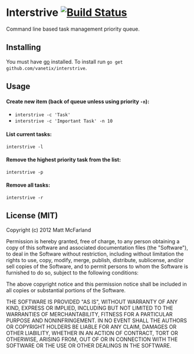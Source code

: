 # Interstrive [![Build Status](https://travis-ci.org/vanetix/interstrive.png?branch=master)](https://travis-ci.org/vanetix/interstrive)
Command line based task management priority queue.

## Installing
You must have [go](http://golang.org) installed. To install run `go get github.com/vanetix/interstrive`.

## Usage
#### Create new item (back of queue unless using priority `-n`):
- `interstrive -c 'Task'`
- `interstrive -c 'Important Task' -n 10`

#### List current tasks:
`interstrive -l`

#### Remove the highest priority task from the list:
`interstrive -p`

#### Remove all tasks:
`interstrive -r`

## License (MIT)
Copyright (c) 2012 Matt McFarland

Permission is hereby granted, free of charge, to any person obtaining a copy of this software and associated documentation files (the "Software"), to deal in the Software without restriction, including without limitation the rights to use, copy, modify, merge, publish, distribute, sublicense, and/or sell copies of the Software, and to permit persons to whom the Software is furnished to do so, subject to the following conditions:

The above copyright notice and this permission notice shall be included in all copies or substantial portions of the Software.

THE SOFTWARE IS PROVIDED "AS IS", WITHOUT WARRANTY OF ANY KIND, EXPRESS OR IMPLIED, INCLUDING BUT NOT LIMITED TO THE WARRANTIES OF MERCHANTABILITY, FITNESS FOR A PARTICULAR PURPOSE AND NONINFRINGEMENT. IN NO EVENT SHALL THE AUTHORS OR COPYRIGHT HOLDERS BE LIABLE FOR ANY CLAIM, DAMAGES OR OTHER LIABILITY, WHETHER IN AN ACTION OF CONTRACT, TORT OR OTHERWISE, ARISING FROM, OUT OF OR IN CONNECTION WITH THE SOFTWARE OR THE USE OR OTHER DEALINGS IN THE SOFTWARE.
